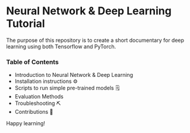 # Neural Network & Deep Learning Tutorial
The purpose of this repository is to create a short documentary for deep learning using both Tensorflow and PyTorch. 

### Table of Contents
- Introduction to Neural Network & Deep Learning
- Installation instructions ⚙️
- Scripts to run simple pre-trained models 🗒️
- Evaluation Methods
- Troubleshooting ⛏️
- Contributions 🤝

Happy learning!
